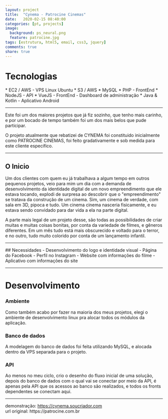 ```yaml
---
layout: project
title:  "Cynema - Patrocine Cinemas"
date:   2020-02-15 08:40:00
categories: [pt, projects]
image:
  background: ps_neural.png
  feature: patrocine.jpg
tags: [estrutura, html5, email, css3, jquery]
comments: true
share: true
---
```

<h1>Tecnologias</h1>
* EC2 / AWS - VPS Linux Ubuntu
* S3 / AWS
* MySQL
* PHP - FrontEnd
* NodeJS - API
* VueJS - FrontEnd - Dashboard de administração
* Java & Kotlin - Aplicativo Android

<hr/>
Este foi um dos maiores projetos que já fiz sozinho, que tenho mais carinho, e por um bocado de tempo também foi um dos mais belos que pude participar.

<!-- more -->
O projeto atualmente que rebatizei de CYNEMA foi constituido inicialmente como PATROCINE CINEMAS, foi feito gradativamente e sob medida para este cliente especifico.
<hr/>


## O Inicio
Um dos clientes com quem eu já trabalhava a algum tempo em outros pequenos projetos, veio para mim um dia com a demanda de desenvolvimento da identidade digital de um novo empreendimento que ele estava tocando, explodi de surpresa ao descobrir que o "empreendimento" se tratava da construção de um cinema. Sim, um cinema de verdade, com sala em 3D, pipoca e tudo. Um cinema cinema nasceria fisicamente, e eu estava sendo convidado para dar vida a ela na parte digital.

A parte mais legal de um projeto desse, são todas as possibilidades de criar muitas e muitas coisas bonitas, por conta da variedade de  filmes, e gêneros diferentes. Em um mês tudo está mais obscurecido e voltado para o terror, e no outro, tudo muito colorido por conta de um lançamento infantil.


<hr/>
## Necessidades
- Desenvolvimento do logo e identidade visual
- Página do Facebook
- Perfil no Instagram
- Website com informações do filme
- Aplicativo com informações do site
<hr/>


# Desenvolvimento
### Ambiente
Como também acabo por fazer na maioria dos meus projetos, elegi o ambiente de desenvolvimento linux pra alocar todos os módulos da aplicação. 


### Banco de dados
A modelagem do banco de dados foi feita utilizando MySQL, e alocada dentro da VPS separada para o projeto.

### API
Ao menos no meu ciclo, crio o desenho do fluxo inicial de uma solução, depois do banco de dados com o qual vai se conectar por meio da API, é apenas pela API que os acessos ao banco são realizados, e todos os fronts dependentes se conectam aqui.


<hr/>
demonstração: <a href="https://cynema.soucriador.com/" target="_blank">https://cynema.soucriador.com</a>
<br/>
url original: https://patrocine.com.br
